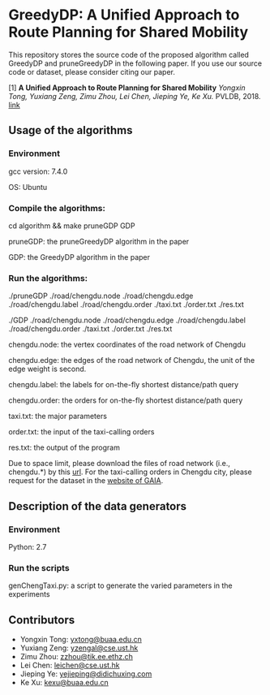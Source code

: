 GreedyDP: A Unified Approach to Route Planning for Shared Mobility
========================================================================

This repository stores the source code of the proposed algorithm called GreedyDP and pruneGreedyDP in the following paper.
If you use our source code or dataset, please consider citing our paper.

[1] **A Unified Approach to Route Planning for Shared Mobility**
*Yongxin Tong, Yuxiang Zeng, Zimu Zhou, Lei Chen, Jieping Ye, Ke Xu.* PVLDB, 2018. [link](http://www.vldb.org/pvldb/vol11/p1633-tong.pdf)


Usage of the algorithms
---------------

### Environment

gcc version: 7.4.0 

OS: Ubuntu

### Compile the algorithms: 

cd algorithm && make pruneGDP GDP

pruneGDP: the pruneGreedyDP algorithm in the paper

GDP: the GreedyDP algorithm in the paper

### Run the algorithms:

./pruneGDP ./road/chengdu.node ./road/chengdu.edge ./road/chengdu.label ./road/chengdu.order ./taxi.txt ./order.txt ./res.txt

./GDP ./road/chengdu.node ./road/chengdu.edge ./road/chengdu.label ./road/chengdu.order ./taxi.txt ./order.txt ./res.txt

chengdu.node:  the vertex coordinates of the road network of Chengdu

chengdu.edge:  the edges of the road network of Chengdu, the unit of the edge weight is second.

chengdu.label: the labels for on-the-fly shortest distance/path query

chengdu.order: the orders for on-the-fly shortest distance/path query

taxi.txt:      the major parameters

order.txt:     the input of the taxi-calling orders

res.txt:       the output of the program

Due to space limit, please download the files of road network (i.e., chengdu.*) by this [url](https://drive.google.com/open?id=1w6IGkA-LcW7KUe4B93v9gx4mnwNt4em5).
For the taxi-calling orders in Chengdu city, please request for the dataset in the [website of GAIA](https://outreach.didichuxing.com/research/opendata/).


Description of the data generators
---------------

### Environment

Python: 2.7

### Run the scripts

genChengTaxi.py: a script to generate the varied parameters in the experiments



Contributors
------------
- Yongxin Tong: yxtong@buaa.edu.cn
- Yuxiang Zeng: yzengal@cse.ust.hk
- Zimu Zhou: zzhou@tik.ee.ethz.ch
- Lei Chen: leichen@cse.ust.hk
- Jieping Ye: yejieping@didichuxing.com
- Ke Xu: kexu@buaa.edu.cn
